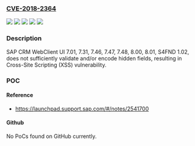 ### [CVE-2018-2364](https://cve.mitre.org/cgi-bin/cvename.cgi?name=CVE-2018-2364)
![](https://img.shields.io/static/v1?label=Product&message=S4FND&color=blue)
![](https://img.shields.io/static/v1?label=Product&message=SAP%20CRM%20WebClient%20UI&color=blue)
![](https://img.shields.io/static/v1?label=Version&message=%3D%201.02%20&color=brighgreen)
![](https://img.shields.io/static/v1?label=Version&message=%3D%207.01%20&color=brighgreen)
![](https://img.shields.io/static/v1?label=Vulnerability&message=Cross-Site%20Scripting%20(XSS)&color=brighgreen)

### Description

SAP CRM WebClient UI 7.01, 7.31, 7.46, 7.47, 7.48, 8.00, 8.01, S4FND 1.02, does not sufficiently validate and/or encode hidden fields, resulting in Cross-Site Scripting (XSS) vulnerability.

### POC

#### Reference
- https://launchpad.support.sap.com/#/notes/2541700

#### Github
No PoCs found on GitHub currently.

